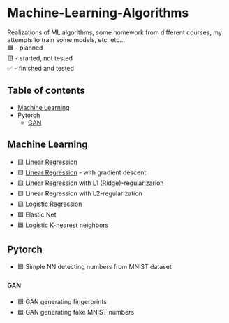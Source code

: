 # Machine-Learning-Algorithms
Realizations of ML algorithms, some homework from different courses, my attempts to train some models, etc, etc...  
:blue_square: - planned  
:yellow_square: - started, not tested  
:white_check_mark: - finished and tested  


## Table of contents
* [Machine Learning](#machine-learning)
* [Pytorch](#pytorch)
  * [GAN](#gan)

## Machine Learning
* :yellow_square: [Linear Regression](https://github.com/xtbtds/Machine-Learning-Algorithms/tree/main/LinearRegression)
* :yellow_square: [Linear Regression](https://github.com/xtbtds/Machine-Learning-Algorithms/blob/main/LinearRegression/linear_regression_with_gradient_descent) - with gradient descent
* :yellow_square: Linear Regression with L1 (Ridge)-regularizarion
* :yellow_square: Linear Regression with L2-regularization
* :yellow_square: [Logistic Regression](https://github.com/xtbtds/Machine-Learning-Algorithms/tree/main/LogisticRegression)
* :blue_square: Elastic Net
* :blue_square: Logistic K-nearest neighbors

## Pytorch
* :blue_square: Simple NN detecting numbers from MNIST dataset
#### GAN
* :blue_square: GAN generating fingerprints
* :blue_square: GAN generating fake MNIST numbers
